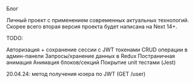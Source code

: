 Блог

Личный проект с применением современных актуальных технологий. Скорее всего вторая версия проекта будет написана на Next 14+.

TODO:

Авторизация + сохранение сессии с JWT токенами
CRUD операции в админ-панели
Запросы/хранение данных в Redux
Постраничная анимация
Анимация блоков/секций
Покрытие unit тестами (Jest)

20.04.24:
метод получения юзера по JWT (GET /user)
